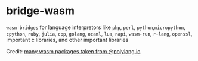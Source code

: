 # bridge-wasm
`wasm bridges` for language interpretors like `php`, `perl`, `python`,`micropython`, `cpython`, `ruby`, `julia`, `cpp`, `golang`, `ocaml`, `lua`, `napi`, `wasm-run`, `r-lang`, `openssl`, important c libraries, and other important libraries
 

Credit: [many wasm packages taken from @polylang.io](https://github.com/chris-koch-penn/polylang.io/tree/master/wasm)

